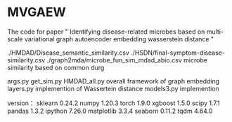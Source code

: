 # MVGAEW
The code for paper " Identifying disease-related microbes based on multi-scale variational graph autoencoder embedding wasserstein distance "

./HMDAD/Disease_semantic_similarity.csv 
./HSDN/final-symptom-disease-similarity.csv 
./graph2mda/microbe_fun_sim_mdad_abio.csv microbe similarity based on common durg


args.py 
get_sim.py 
HMDAD_all.py overall framework of graph embedding
layers.py implemention of Wassertein distance
models3.py implemention

version：
sklearn 	0.24.2
numpy		1.20.3
torch		1.9.0
xgboost		1.5.0
scipy		1.7.1
pandas		1.3.2
ipython		7.26.0
matplotlib 	3.3.4
seaborn		0.11.2
tqdm		4.64.0
